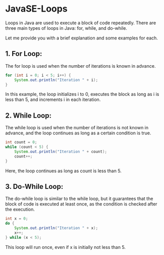 # JavaSE-Loops

Loops in Java are used to execute a block of code repeatedly. There are three main types of loops in Java: for, while, and do-while. 

Let me provide you with a brief explanation and some examples for each.

## 1. For Loop:
The for loop is used when the number of iterations is known in advance.

```java
for (int i = 0; i < 5; i++) {
    System.out.println("Iteration " + i);
}
```

In this example, the loop initializes i to 0, executes the block as long as i is less than 5, and increments i in each iteration.

## 2. While Loop:
The while loop is used when the number of iterations is not known in advance, and the loop continues as long as a certain condition is true.

```java
int count = 0;
while (count < 5) {
    System.out.println("Iteration " + count);
    count++;
}
```

Here, the loop continues as long as count is less than 5.

## 3. Do-While Loop:
The do-while loop is similar to the while loop, but it guarantees that the block of code is executed at least once, as the condition is checked after the execution.

```java
int x = 0;
do {
    System.out.println("Iteration " + x);
    x++;
} while (x < 5);
```

This loop will run once, even if x is initially not less than 5.


